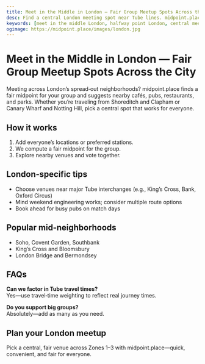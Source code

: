 ```yaml
---
title: Meet in the Middle in London — Fair Group Meetup Spots Across the City
desc: Find a central London meeting spot near Tube lines. midpoint.place calculates your group’s midpoint and suggests venues across Zones 1–3.
keywords: [meet in the middle London, halfway point London, central meeting spot London, group meetup London]
ogimage: https://midpoint.place/images/london.jpg
---
```


# Meet in the Middle in London — Fair Group Meetup Spots Across the City

Meeting across London’s spread‑out neighborhoods? midpoint.place finds a fair midpoint for your group and suggests nearby cafés, pubs, restaurants, and parks. Whether you’re traveling from Shoreditch and Clapham or Canary Wharf and Notting Hill, pick a central spot that works for everyone.

## How it works

1. Add everyone’s locations or preferred stations.
2. We compute a fair midpoint for the group.
3. Explore nearby venues and vote together.

## London‑specific tips

- Choose venues near major Tube interchanges (e.g., King’s Cross, Bank, Oxford Circus)
- Mind weekend engineering works; consider multiple route options
- Book ahead for busy pubs on match days

## Popular mid‑neighborhoods

- Soho, Covent Garden, Southbank
- King’s Cross and Bloomsbury
- London Bridge and Bermondsey

## FAQs

**Can we factor in Tube travel times?**  
Yes—use travel‑time weighting to reflect real journey times.

**Do you support big groups?**  
Absolutely—add as many as you need.

## Plan your London meetup

Pick a central, fair venue across Zones 1–3 with midpoint.place—quick, convenient, and fair for everyone.



